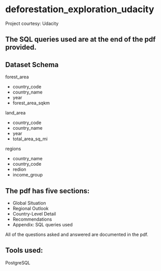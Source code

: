 # deforestation_exploration_udacity
Project courtesy: Udacity

## The SQL queries used are at the end of the pdf provided.

## Dataset Schema
forest_area
+ country_code
+ country_name
+ year
+ forest_area_sqkm

land_area
+ country_code
+ country_name
+ year
+ total_area_sq_mi

regions
+ country_name
+ country_code
+ redion
+ income_group

## The pdf has five sections:

+ Global Situation
+ Regional Outlook
+ Country-Level Detail
+ Recommendations
+ Appendix: SQL queries used

All of the questions asked and answered are documented in the pdf. 

## Tools used:
PostgreSQL
